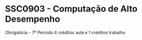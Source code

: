 # SSC0903 - Computação de Alto Desempenho
Obrigatória - 7º Período
4 créditos aula e 1 créditos trabalho
